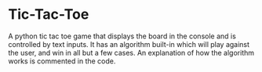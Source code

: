 # Tic-Tac-Toe
A python tic tac toe game that displays the board in the console and is controlled by text inputs. It has an algorithm built-in which will play against the user, and win in all but a few cases. An explanation of how the algorithm works is commented in the code.
